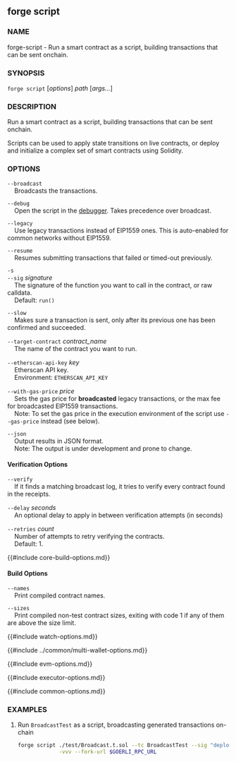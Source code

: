 ## forge script

### NAME

forge-script - Run a smart contract as a script, building transactions that can be sent onchain.

### SYNOPSIS

``forge script`` [*options*] *path* [*args...*]

### DESCRIPTION


Run a smart contract as a script, building transactions that can be sent onchain.

Scripts can be used to apply state transitions on live contracts, or deploy and initialize a complex set of smart contracts using Solidity.

### OPTIONS

`--broadcast`  
&nbsp;&nbsp;&nbsp;&nbsp;Broadcasts the transactions.

`--debug`  
&nbsp;&nbsp;&nbsp;&nbsp;Open the script in the [debugger][debugger]. Takes precedence over broadcast.

`--legacy`  
&nbsp;&nbsp;&nbsp;&nbsp;Use legacy transactions instead of EIP1559 ones. This is auto-enabled for common networks without EIP1559.

`--resume`  
&nbsp;&nbsp;&nbsp;&nbsp;Resumes submitting transactions that failed or timed-out previously.

`-s`  
`--sig` *signature*  
&nbsp;&nbsp;&nbsp;&nbsp;The signature of the function you want to call in the contract, or raw calldata.  
&nbsp;&nbsp;&nbsp;&nbsp;Default: `run()`  

`--slow`  
&nbsp;&nbsp;&nbsp;&nbsp;Makes sure a transaction is sent, only after its previous one has been confirmed and succeeded.

`--target-contract` *contract_name*  
&nbsp;&nbsp;&nbsp;&nbsp;The name of the contract you want to run.

`--etherscan-api-key` *key*  
&nbsp;&nbsp;&nbsp;&nbsp;Etherscan API key.  
&nbsp;&nbsp;&nbsp;&nbsp;Environment: `ETHERSCAN_API_KEY`

`--with-gas-price` *price*  
&nbsp;&nbsp;&nbsp;&nbsp;Sets the gas price for **broadcasted** legacy transactions, or the max fee for broadcasted EIP1559 transactions.  
&nbsp;&nbsp;&nbsp;&nbsp;Note: To set the gas price in the execution environment of the script use `--gas-price` instead (see below).

`--json`  
&nbsp;&nbsp;&nbsp;&nbsp;Output results in JSON format.  
&nbsp;&nbsp;&nbsp;&nbsp;Note: The output is under development and prone to change.

#### Verification Options

`--verify`  
&nbsp;&nbsp;&nbsp;&nbsp;If it finds a matching broadcast log, it tries to verify every contract found in the receipts.

`--delay` *seconds*  
&nbsp;&nbsp;&nbsp;&nbsp;An optional delay to apply in between verification attempts (in seconds)

`--retries` *count*  
&nbsp;&nbsp;&nbsp;&nbsp;Number of attempts to retry verifying the contracts.  
&nbsp;&nbsp;&nbsp;&nbsp;Default: 1.

{{#include core-build-options.md}}

#### Build Options

`--names`  
&nbsp;&nbsp;&nbsp;&nbsp;Print compiled contract names.

`--sizes`  
&nbsp;&nbsp;&nbsp;&nbsp;Print compiled non-test contract sizes, exiting with code 1 if any of them are above the size limit.

{{#include watch-options.md}}

{{#include ../common/multi-wallet-options.md}}

{{#include evm-options.md}}

{{#include executor-options.md}}

{{#include common-options.md}}

### EXAMPLES

1. Run `BroadcastTest` as a script, broadcasting generated transactions on-chain
    ```sh
    forge script ./test/Broadcast.t.sol --tc BroadcastTest --sig "deploy()" \
                 -vvv --fork-url $GOERLI_RPC_URL
    ```

[debugger]: ../../forge/debugger.md
